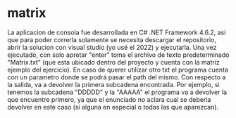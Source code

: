 # matrix

La aplicacion de consola fue desarrollada en C# .NET Framework 4.6.2, asi que para poder correrla solamente se necesita descargar el repositorio, abrir la solucion con visual studio (yo usé el 2022) y ejecutarla.
Una vez ejecutado, con solo apretar "enter" toma el archivo de texto predeterminado "Matrix.txt" (que esta ubicado dentro del proyecto y cuenta con la matriz ejemplo del ejercicio). En caso de querer utilizar otro txt el programa cuenta con un parametro donde se podrá pasar el path del mismo.
Con respecto a la salida, va a devolver la  primera subcadena encontrada. Por ejemplo, si tenemos la subcadena "DDDDD" y la "AAAAA" el programa va a devolver la que encuentre primero, ya que el enunciado no aclara cual se deberia devolver en este caso (si alguna en especial o todas las que aparezcan).

